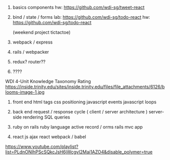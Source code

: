 1. basics
   components
hw: https://github.com/wdi-sg/tweet-react

2. bind / state / forms
lab: https://github.com/wdi-sg/todo-react
hw: https://github.com/wdi-sg/todo-react 
  

   (weekend project tictactoe)

3. webpack / express

4. rails / webpacker

5. redux? router??

6. ????



WDI 4-Unit Knowledge Taxonomy Rating
https://inside.trinity.edu/sites/inside.trinity.edu/files/file_attachments/6126/blooms-image-1.jpg
1. front end
  html tags
  css positioning
  javascript events
  javascript loops

2. back end
  request / response cycle ( client / server architecture )
  server-side rendering
  SQL queries

3. ruby on rails
  ruby language
  active record / orms
  rails mvc app

4. react js
  ajax
  react
  webpack / babel


https://www.youtube.com/playlist?list=PLdnONIhPScSQkcJsH6jWcgvI2Mai1AZO4&disable_polymer=true


